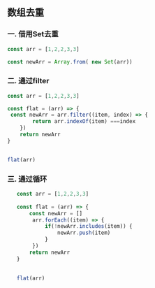 ## 数组去重

### 一. 借用Set去重

   ```js
   const arr = [1,2,2,3,3]
   
   const newArr = Array.from( new Set(arr))
   ```

### 二. 通过filter

   ```js
   const arr = [1,2,2,3,3]
   
   const flat = (arr) => {
   	const newArr = arr.filter((item, index) => {
           return arr.indexOf(item) ===index
       })
       return newArr
   }
   
   
   flat(arr)
   
   
   ```

   

### 三. 通过循环

```js
   const arr = [1,2,2,3,3]
   
   const flat = (arr) => {
       const newArr = []
   		arr.forEach((item) => {
            if(!newArr.includes(item)) {
				newArr.push(item)
            }
   		})
       return newArr
   }
   
   
   flat(arr)

```







